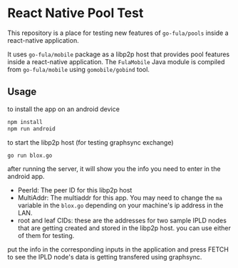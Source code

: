 # React Native Pool Test

This repository is a place for testing new features of `go-fula/pools` inside a react-native application.

It uses `go-fula/mobile` package as a libp2p host that provides pool features inside a react-native application. The `FulaMobile` Java module is compiled from `go-fula/mobile` using `gomobile/gobind` tool.

## Usage
to install the app on an android device
```bash
npm install
npm run android
```

to start the libp2p host (for testing graphsync exchange)
```bash
go run blox.go
```
after running the server, it will show you the info you need to enter in the android app.
- PeerId: The peer ID for this libp2p host
- MultiAddr: The multiaddr for this app. You may need to change the `ma` variable in the `blox.go` depending on your machine's ip address in the LAN.
- root and leaf CIDs: these are the addresses for two sample IPLD nodes that are getting created and stored in the libp2p host. you can use either of them for testing.

put the info in the corresponding inputs in the application and press FETCH to see the IPLD node's data is getting transfered using graphsync.
